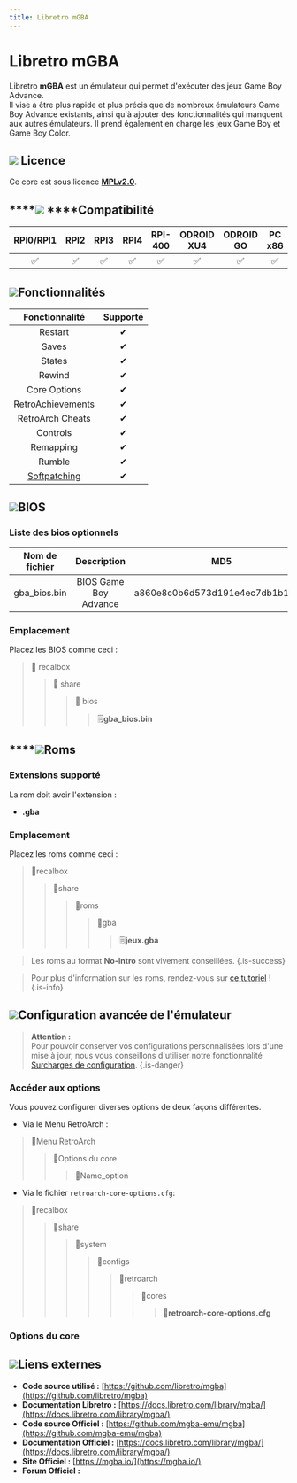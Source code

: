 ```yaml
---
title: Libretro mGBA
---
```


# Libretro mGBA

Libretro **mGBA**  est un émulateur qui permet d'exécuter des jeux Game Boy Advance.  
Il vise à être plus rapide et plus précis que de nombreux émulateurs Game Boy Advance existants, ainsi qu'à ajouter des fonctionnalités qui manquent aux autres émulateurs. Il prend également en charge les jeux Game Boy et Game Boy Color.

## ![](/migration-images/emulateurs/consoles-portables/game-boy-advance/gerald-g-parchment-background-or-border-5.svg) Licence

Ce core est sous licence [**MPLv2.0**](https://github.com/libretro/mgba/blob/master/LICENSE).

## \*\*\*\*![](/migration-images/emulateurs/consoles-portables/game-boy-advance/compatibility.png) ****Compatibilité

| RPI0/RPI1 | RPI2 | RPI3 | RPI4 | RPI-400 | ODROID XU4 | ODROID GO | PC x86 | PC X86\_64 |
| :---: | :---: | :---: | :---: | :---: | :---: | :---: | :---: | :---: |
| ✅ | ✅ | ✅ | ✅ | ✅ | ✅ | ✅ | ✅ | ✅ |

## ![](/migration-images/emulateurs/consoles-portables/game-boy-advance/cogwheel-145804_640.png)Fonctionnalités

| Fonctionnalité | Supporté |
| :---: | :---: |
| Restart | ✔ |
| Saves | ✔ |
| States | ✔ |
| Rewind | ✔ |
| Core Options | ✔ |
| RetroAchievements | ✔ |
| RetroArch Cheats | ✔ |
| Controls | ✔ |
| Remapping | ✔ |
| Rumble | ✔ |
| [Softpatching](https://docs.libretro.com/guides/softpatching/) | ✔ |

## ![](/migration-images/emulateurs/consoles-portables/game-boy-advance/tqfp32.svg)BIOS

### Liste des bios optionnels

| **Nom de fichier** | Description | MD5 | Fourni |
| :---: | :---: | :---: | :---: |
| gba\_bios.bin | BIOS Game Boy Advance | a860e8c0b6d573d191e4ec7db1b1e4f6 | ❌ |

### Emplacement

Placez les BIOS comme ceci :

> 📁 recalbox
>
> > 📁 share
> >
> > > 📁 bios
> > >
> > > > 🗒**gba\_bios.bin**

## \*\*\*\*![](/migration-images/emulateurs/consoles-portables/game-boy-advance/rom-30098_640.png)**Roms**

### **Extensions supporté**

La rom doit avoir l'extension :

* **.gba**

### **Emplacement**

Placez les roms comme ceci : 

> 📁recalbox
>
> > 📁share
> >
> > > 📁roms
> > >
> > > > 📁gba
> > > >
> > > > > 🗒**jeux.gba**


>Les roms au format **No-Intro** sont vivement conseillées.
{.is-success}


>Pour plus d'information sur les roms, rendez-vous sur [ce tutoriel](/fr/tutoriels/jeux/generalite/les-roms-et-les-isos) !
{.is-info}

## ![](/migration-images/emulateurs/consoles-portables/game-boy-advance/hammer-28636_640.png)Configuration avancée de l'émulateur


>**Attention :**  
>Pour pouvoir conserver vos configurations personnalisées lors d'une mise à jour, nous vous conseillons d'utiliser notre fonctionnalité [Surcharges de configuration](/fr/usage-avance/surcharge-de-configuration).
{.is-danger}

### Accéder aux options

Vous pouvez configurer diverses options de deux façons différentes.

* Via le Menu RetroArch :

> 📁Menu RetroArch
>
> > 📁Options du core
> >
> > > 🧩Name\_option

* Via le fichier `retroarch-core-options.cfg`:

> 📁recalbox
>
> > 📁share
> >
> > > 📁system
> > >
> > > > 📁configs
> > > >
> > > > > 📁retroarch
> > > > >
> > > > > > 📁cores
> > > > > >
> > > > > > > 🧩**retroarch-core-options.cfg**

### Options du core

## ![](/migration-images/emulateurs/consoles-portables/game-boy-advance/kisspng-web-development-world-wide-web-computer-icons-webs-world-wide-web-icon-png-5ab05c24477216.4540070115215073642927.png)**Liens externes**

* **Code source utilisé :** [https://github.com/libretro/mgba](https://github.com/libretro/mgba)
* **Documentation Libretro :** ​[https://docs.libretro.com/library/mgba/](https://docs.libretro.com/library/mgba/)
* **Code source Officiel :** [https://github.com/mgba-emu/mgba](https://github.com/mgba-emu/mgba)
* **Documentation Officiel :** ​[https://docs.libretro.com/library/mgba/](https://docs.libretro.com/library/mgba/)
* **Site Officiel :** [https://mgba.io/](https://mgba.io/)
* **Forum Officiel :** 



